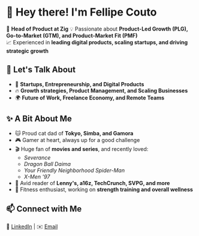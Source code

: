 # 👋 Hey there! I'm Fellipe Couto  

🚀 **Head of Product at Zig**
💡 Passionate about **Product-Led Growth (PLG), Go-to-Market (GTM), and Product-Market Fit (PMF)**  
📈 Experienced in **leading digital products, scaling startups, and driving strategic growth**  

## 💬 Let's Talk About  
- 🚀 **Startups, Entrepreneurship, and Digital Products**  
- 🔥 **Growth strategies, Product Management, and Scaling Businesses**  
- 🌍 **Future of Work, Freelance Economy, and Remote Teams**  

## ✨ A Bit About Me  
- 🐱 Proud cat dad of **Tokyo, Simba, and Gamora**  
- 🎮 Gamer at heart, always up for a good challenge  
- 🎬 Huge fan of **movies and series**, and recently loved:  
  - *Severance*  
  - *Dragon Ball Daima*  
  - *Your Friendly Neighborhood Spider-Man*  
  - *X-Men '97*  
- 📖 Avid reader of **Lenny's, a16z, TechCrunch, SVPG, and more**  
- 💪 Fitness enthusiast, working on **strength training and overall wellness**  

## 📫 Connect with Me  
🔗 [LinkedIn](https://www.linkedin.com/in/fellipecouto/) | ✉️ [Email](mailto:your.email@example.com)  
